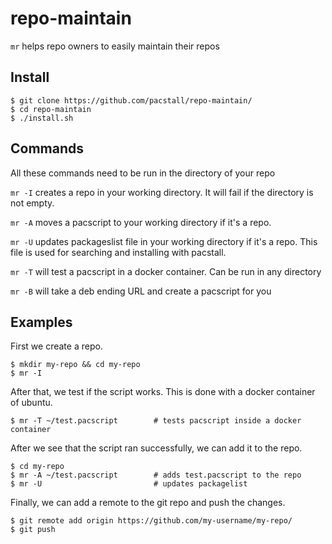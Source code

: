 # repo-maintain

`mr` helps repo owners to easily maintain their repos

## Install

```console
$ git clone https://github.com/pacstall/repo-maintain/
$ cd repo-maintain
$ ./install.sh
```

## Commands
All these commands need to be run in the directory of your repo

`mr -I` creates a repo in your working directory. It will fail if the directory is not empty.

`mr -A` moves a pacscript to your working directory if it's a repo.

`mr -U` updates packageslist file in your working directory if it's a repo. This file is used for searching and installing with pacstall.

`mr -T` will test a pacscript in a docker container. Can be run in any directory

`mr -B` will take a deb ending URL and create a pacscript for you

## Examples

First we create a repo.
```console
$ mkdir my-repo && cd my-repo
$ mr -I
```

After that, we test if the script works. This is done with a docker container of ubuntu.
```console
$ mr -T ~/test.pacscript        # tests pacscript inside a docker container
```

After we see that the script ran successfully, we can add it to the repo.

```console
$ cd my-repo
$ mr -A ~/test.pacscript        # adds test.pacscript to the repo
$ mr -U                         # updates packagelist
```

Finally, we can add a remote to the git repo and push the changes.

```console
$ git remote add origin https://github.com/my-username/my-repo/ 
$ git push
```

